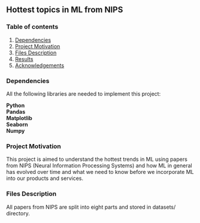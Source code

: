 ## Hottest topics in ML from NIPS 

### Table of contents 

1. [Dependencies](#dependencies)
2. [Project Motivation](#motivation)
3. [Files Description](#description)
4. [Results](#results)
5. [Acknowledgements](#acknowledgements)


### Dependencies <a name = "dependencies"></a>

All the following libraries are needed to implement this project:

**Python**<br>
**Pandas**<br>
**Matplotlib**<br>
**Seaborn**<br>
**Numpy**<br>



### Project Motivation <a name = "motivation"></a>

This project is aimed to understand the hottest trends in ML using papers from NIPS (Neural Information Processing Systems) and how ML in general has evolved over time and what we need to know before we incorporate ML into our products and services.

### Files Description <a name = "description"></a>

All papers from NIPS are split into eight parts and stored in datasets/ directory.